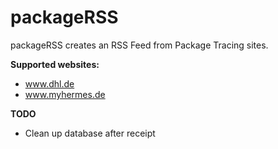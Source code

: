 # packageRSS

packageRSS creates an RSS Feed from Package Tracing sites.

**Supported websites:**
- www.dhl.de
- www.myhermes.de

**TODO**
- Clean up database after receipt
